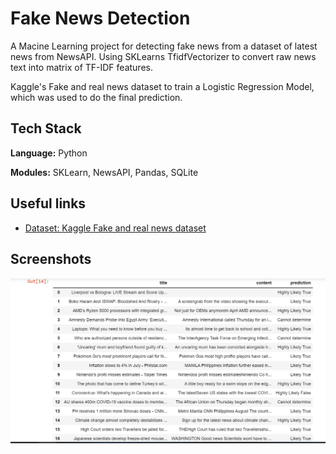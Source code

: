
# Fake News Detection

A Macine Learning project for detecting fake news from a dataset of latest news from NewsAPI. Using SKLearns TfidfVectorizer to convert raw news text into matrix of TF-IDF features.

Kaggle's Fake and real news dataset to train a Logistic Regression Model, which was used to do the final prediction.
## Tech Stack

**Language:** Python

**Modules:** SKLearn, NewsAPI, Pandas, SQLite 


## Useful links

 - [Dataset: Kaggle Fake and real news dataset](https://www.kaggle.com/datasets/clmentbisaillon/fake-and-real-news-dataset)


## Screenshots

![Result Screenshot](https://github.com/Nikhil-void/Fake-News-Detection/blob/main/Prediction_Result.png)

